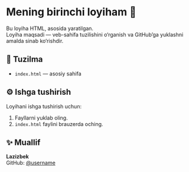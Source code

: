 # Mening birinchi loyiham 🚀

Bu loyiha HTML, asosida yaratilgan.  
Loyiha maqsadi — veb-sahifa tuzilishini o‘rganish va GitHub’ga yuklashni amalda sinab ko‘rishdir.

## 📂 Tuzilma
- `index.html` — asosiy sahifa

## ⚙️ Ishga tushirish
Loyihani ishga tushirish uchun:
1. Fayllarni yuklab oling.
2. `index.html` faylini brauzerda oching.

## ✨ Muallif
**Lazizbek**  
GitHub: [@username](https://github.com/Lazizbekborotov-Boop)
